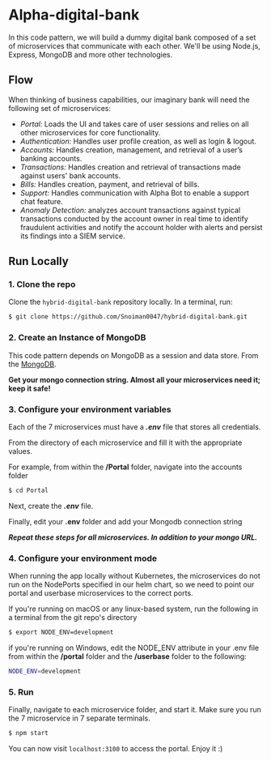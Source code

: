 # Alpha-digital-bank

In this code pattern, we will build a dummy digital bank composed of a set of microservices that communicate with each other. 
We'll be using Node.js, Express, MongoDB and more other technologies.

## Flow

When thinking of business capabilities, our imaginary bank will need the following set of microservices:

* *Portal:* Loads the UI and takes care of user sessions and relies on all other microservices for core functionality.
* *Authentication:* Handles user profile creation, as well as login & logout.
* *Accounts:* Handles creation, management, and retrieval of a user’s banking accounts.
* *Transactions:* Handles creation and retrieval of transactions made against users' bank accounts.
* *Bills:* Handles creation, payment, and retrieval of bills.
* *Support:* Handles communication with Alpha Bot to enable a support chat feature.
* *Anomaly Detection:* analyzes account transactions against typical transactions conducted by the account owner in real time to identify fraudulent activities and notify the account holder with alerts and persist its findings into a SIEM service.

## Run Locally

### 1. Clone the repo

Clone the `hybrid-digital-bank` repository locally. In a terminal, run:

```bash
$ git clone https://github.com/Snoiman0047/hybrid-digital-bank.git
```

### 2. Create an Instance of MongoDB

This code pattern depends on MongoDB as a session and data store. From the [MongoDB](https://account.mongodb.com/account/login).

**Get your mongo connection string. Almost all your microservices need it; keep it safe!**

### 3. Configure your environment variables

Each of the 7 microservices must have a _**.env**_ file that stores all credentials.

From the directory of each microservice and fill it with the appropriate values.

For example, from within the **/Portal** folder, navigate into the accounts folder

```bash
$ cd Portal
```

Next, create the _**.env**_ file.

Finally, edit your **.env** folder and add your Mongodb connection string

***Repeat these steps for all microservices. In addition to your mongo URL.***

### 4. Configure your environment mode

When running the app locally without Kubernetes, the microservices do not run on the NodePorts specified in our helm chart, so we need to point our portal and userbase microservices to the correct ports.

If you're running on macOS or any linux-based system, run the following in a terminal from the git repo's directory

```bash
$ export NODE_ENV=development
```

if you're running on Windows, edit the NODE_ENV attribute in your .env file from within the **/portal** folder and the **/userbase** folder to the following:

```bash
NODE_ENV=development
```

### 5. Run

Finally, navigate to each microservice folder, and start it. Make sure you run the 7 microservice in 7 separate terminals.

```bash
$ npm start
```

You can now visit `localhost:3100` to access the portal.
Enjoy it :)

